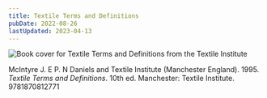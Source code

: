 ```yaml
---
title: Textile Terms and Definitions
pubDate: 2022-08-26
lastUpdated: 2023-04-13
---
```


![Book cover for Textile Terms and Definitions from the Textile Institute](https://covers.openlibrary.org/b/id/5015336-M.jpg)

McIntyre J. E P. N Daniels and Textile Institute (Manchester England). 1995. _Textile Terms and Definitions_. 10th ed. Manchester: Textile Institute. 9781870812771
